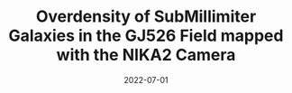 ---
title: "Overdensity of SubMillimiter Galaxies in the GJ526 Field mapped with the NIKA2 Camera"
collection: publications
permalink: /publication/2022-07-01-Overdensity-of-SubMillimiter-Galaxies-in-the-GJ526-Field-mapped-with-the-NIKA2-Camera
date: 2022-07-01
venue: 'In the proceedings of mm Universe @ NIKA2 - Observing the mm Universe with the NIKA2 Camera'
citation: ' J. Lestrade,  R. Adam,  P. Ade et al., &quot;Overdensity of SubMillimiter Galaxies in the GJ526 Field mapped with the NIKA2 Camera.&quot; In the proceedings of mm Universe @ NIKA2 - Observing the mm Universe with the NIKA2 Camera, 2022.'
---